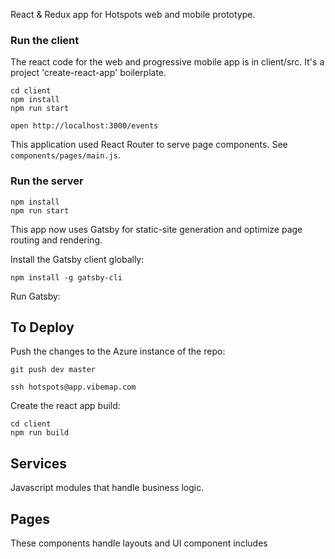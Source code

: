 React & Redux app for Hotspots web and mobile prototype. 

### Run the client
The react code for the web and progressive mobile app is in client/src. It's a project 'create-react-app' boilerplate. 

    cd client
    npm install
    npm run start

    open http://localhost:3000/events

This application used React Router to serve page components. See `components/pages/main.js`. 

### Run the server

    npm install
    npm run start

This app now uses Gatsby for static-site generation and optimize page routing and rendering. 

Install the Gatsby client globally: 

    npm install -g gatsby-cli

Run Gatsby: 




## To Deploy
Push the changes to the Azure instance of the repo: 

    git push dev master
    
    ssh hotspots@app.vibemap.com

Create the react app build: 

    cd client
    npm run build

## Services
Javascript modules that handle business logic. 

## Pages
These components handle layouts and UI component includes

